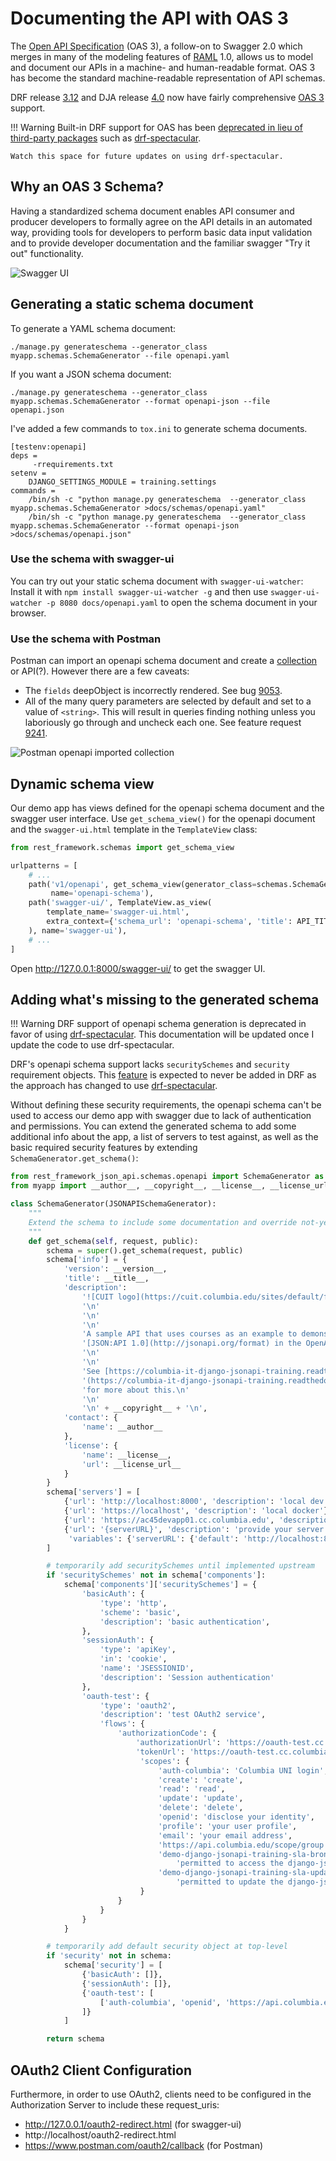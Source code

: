 # Documenting the API with OAS 3

The [Open API Specification](https://spec.openapis.org/oas/latest.html)
(OAS 3), a follow-on to Swagger 2.0 which merges in many of the
modeling features of
[RAML](https://raml.org/)
1.0, allows us to model and document our APIs
in a machine- and human-readable format.
OAS 3 has become the standard machine-readable representation of API schemas.

DRF release [3.12](https://www.django-rest-framework.org/community/release-notes/#312x-series)
and DJA release [4.0](https://django-rest-framework-json-api.readthedocs.io/en/stable/usage.html#generating-an-openapi-specification-oas-3-0-schema-document)
now have fairly comprehensive
[OAS 3](https://www.django-rest-framework.org/community/3.9-announcement/#built-in-openapi-schema-support) support.

!!! Warning
    Built-in DRF support for OAS has been
	[deprecated in lieu of third-party packages](https://www.django-rest-framework.org/topics/documenting-your-api/)
	such as [drf-spectacular](https://drf-spectacular.readthedocs.io/en/latest/).

    Watch this space for future updates on using drf-spectacular.

## Why an OAS 3 Schema?

Having a standardized schema document enables API consumer and producer developers to formally agree on the
API details in an automated way, providing tools for developers to perform basic data input validation
and to provide developer documentation and the familiar swagger "Try it out" functionality.

![Swagger UI](./media/swagger-ui.png "screenshot of Swagger UI")

## Generating a static schema document

To generate a YAML schema document:
```text
./manage.py generateschema --generator_class myapp.schemas.SchemaGenerator --file openapi.yaml
```

If you want a JSON schema document:
```text
./manage.py generateschema --generator_class myapp.schemas.SchemaGenerator --format openapi-json --file openapi.json
```

I've added a few commands to `tox.ini` to generate schema documents.
```
[testenv:openapi]
deps =
     -rrequirements.txt
setenv =
    DJANGO_SETTINGS_MODULE = training.settings
commands =
    /bin/sh -c "python manage.py generateschema  --generator_class myapp.schemas.SchemaGenerator >docs/schemas/openapi.yaml"
    /bin/sh -c "python manage.py generateschema  --generator_class myapp.schemas.SchemaGenerator --format openapi-json >docs/schemas/openapi.json"
```

### Use the schema with swagger-ui

You can try out your static schema document with `swagger-ui-watcher`:
Install it with `npm install swagger-ui-watcher -g` and then use
`swagger-ui-watcher -p 8080 docs/openapi.yaml` to open the schema document in your browser.

### Use the schema with Postman

Postman can import an openapi schema document and create a [collection](https://www.postman.com/collection/) 
or API(?). However there are a few caveats:
* The `fields` deepObject is incorrectly rendered. See bug [9053](https://github.com/postmanlabs/postman-app-support/issues/9053).
* All of the many query parameters are selected by default and set to a value of `<string>`. This will result in queries
  finding nothing unless you laboriously go through and uncheck each one.
  See feature request [9241](https://github.com/postmanlabs/postman-app-support/issues/9241).

![Postman openapi imported collection](./media/postman-openapi.png "postman screenshot of imported openapi collection")


## Dynamic schema view

Our demo app has views defined for the openapi schema document and the swagger user interface. Use `get_schema_view()`
for the openapi document and the `swagger-ui.html` template in the `TemplateView` class:

```python
from rest_framework.schemas import get_schema_view

urlpatterns = [
    # ...
    path('v1/openapi', get_schema_view(generator_class=schemas.SchemaGenerator, public=True),
         name='openapi-schema'),
    path('swagger-ui/', TemplateView.as_view(
        template_name='swagger-ui.html',
        extra_context={'schema_url': 'openapi-schema', 'title': API_TITLE}
    ), name='swagger-ui'),
    # ...
]
```

Open http://127.0.0.1:8000/swagger-ui/ to get the swagger UI.

## Adding what's missing to the generated schema

!!! Warning
    DRF support of openapi schema generation is deprecated
	in favor of using [drf-spectacular](https://drf-spectacular.readthedocs.io/en/latest/).
	This documentation will be updated once I update the code to use drf-spectacular.

DRF's openapi schema support lacks `securitySchemes` and `security` requirement objects. This 
[feature](https://github.com/encode/django-rest-framework/pull/7516) is expected to never be added in DRF
as the approach has changed to use [drf-spectacular](https://drf-spectacular.readthedocs.io/en/latest/).

Without defining these security requirements, the openapi schema can't be used to access our demo app 
with swagger due to lack of authentication and permissions. You can extend the generated schema to add some additional
info about the app, a list of servers to test against, as well as the basic required security features by
extending `SchemaGenerator.get_schema()`:

```python
from rest_framework_json_api.schemas.openapi import SchemaGenerator as JSONAPISchemaGenerator
from myapp import __author__, __copyright__, __license__, __license_url__, __title__, __version__

class SchemaGenerator(JSONAPISchemaGenerator):
    """
    Extend the schema to include some documentation and override not-yet-implemented security.
    """
    def get_schema(self, request, public):
        schema = super().get_schema(request, public)
        schema['info'] = {
            'version': __version__,
            'title': __title__,
            'description':
                '![CUIT logo](https://cuit.columbia.edu/sites/default/files/logo/CUIT_Logo_286_web.jpg "CUIT logo")'
                '\n'
                '\n'
                '\n'
                'A sample API that uses courses as an example to demonstrate representing\n'
                '[JSON:API 1.0](http://jsonapi.org/format) in the OpenAPI 3.0 specification.\n'
                '\n'
                '\n'
                'See [https://columbia-it-django-jsonapi-training.readthedocs.io]'
                '(https://columbia-it-django-jsonapi-training.readthedocs.io)\n'
                'for more about this.\n'
                '\n'
                '\n' + __copyright__ + '\n',
            'contact': {
                'name': __author__
            },
            'license': {
                'name': __license__,
                'url': __license_url__
            }
        }
        schema['servers'] = [
            {'url': 'http://localhost:8000', 'description': 'local dev'},
            {'url': 'https://localhost', 'description': 'local docker'},
            {'url': 'https://ac45devapp01.cc.columbia.edu', 'description': 'demo'},
            {'url': '{serverURL}', 'description': 'provide your server URL',
             'variables': {'serverURL': {'default': 'http://localhost:8000'}}}
        ]

        # temporarily add securitySchemes until implemented upstream
        if 'securitySchemes' not in schema['components']:
            schema['components']['securitySchemes'] = {
                'basicAuth': {
                    'type': 'http',
                    'scheme': 'basic',
                    'description': 'basic authentication',
                },
                'sessionAuth': {
                    'type': 'apiKey',
                    'in': 'cookie',
                    'name': 'JSESSIONID',
                    'description': 'Session authentication'
                },
                'oauth-test': {
                    'type': 'oauth2',
                    'description': 'test OAuth2 service',
                    'flows': {
                        'authorizationCode': {
                            'authorizationUrl': 'https://oauth-test.cc.columbia.edu/as/authorization.oauth2',
                            'tokenUrl': 'https://oauth-test.cc.columbia.edu/as/token.oauth2',
                             'scopes': {
                                 'auth-columbia': 'Columbia UNI login',
                                 'create': 'create',
                                 'read': 'read',
                                 'update': 'update',
                                 'delete': 'delete',
                                 'openid': 'disclose your identity',
                                 'profile': 'your user profile',
                                 'email': 'your email address',
                                 'https://api.columbia.edu/scope/group': 'groups you are a member of',
                                 'demo-django-jsonapi-training-sla-bronze':
                                     'permitted to access the django-jsonapi-training demo: 1 request per second',
                                 'demo-django-jsonapi-training-sla-update':
                                     'permitted to update the django-jsonapi-training resources'
                             }
                        }
                    }
                }
            }

        # temporarily add default security object at top-level
        if 'security' not in schema:
            schema['security'] = [
                {'basicAuth': []},
                {'sessionAuth': []},
                {'oauth-test': [
                    ['auth-columbia', 'openid', 'https://api.columbia.edu/scope/group',]
                ]}
            ]

        return schema
```

## OAuth2 Client Configuration

Furthermore, in order to use OAuth2, clients need to be configured in the Authorization Server to include these
request_uris:

- http://127.0.0.1/oauth2-redirect.html (for swagger-ui)
- http://localhost/oauth2-redirect.html
- https://www.postman.com/oauth2/callback (for Postman)

